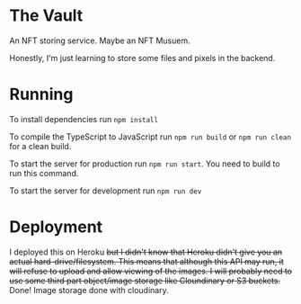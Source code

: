 # The Vault
An NFT storing service. Maybe an NFT Musuem.

Honestly, I'm just learning to store some files and pixels in the backend.

# Running
To install dependencies run `npm install`

To compile the TypeScript to JavaScript run `npm run build` or `npm run clean` for a clean build.

To start the server for production run `npm run start`. You need to build to run this command.

To start the server for development run `npm run dev`

# Deployment
I deployed this on Heroku <s>but I didn't know that Heroku didn't give you an actual hard-drive/filesystem. This means that although this API may run, it will refuse to upload and allow viewing of the images. I will probably need to use some third part object/image storage like Cloundinary or S3 buckets.</s> Done! Image storage done with cloudinary.
